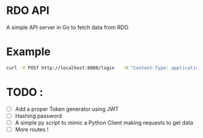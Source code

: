 # RDO API
A simple API server in Go to fetch data from RDO

# Example

```bash
curl -X POST http://localhost:8080/login   -H "Content-Type: application/json"   -d '{"appname":"rdo_publish_pipeline","password":"rodeo!"}'
```


# TODO : 

- [ ] Add a proper Token generator using JWT
- [ ] Hashing password
- [ ] A simple py script to mimic a Python Client making requests to get data
- [ ] More routes !
